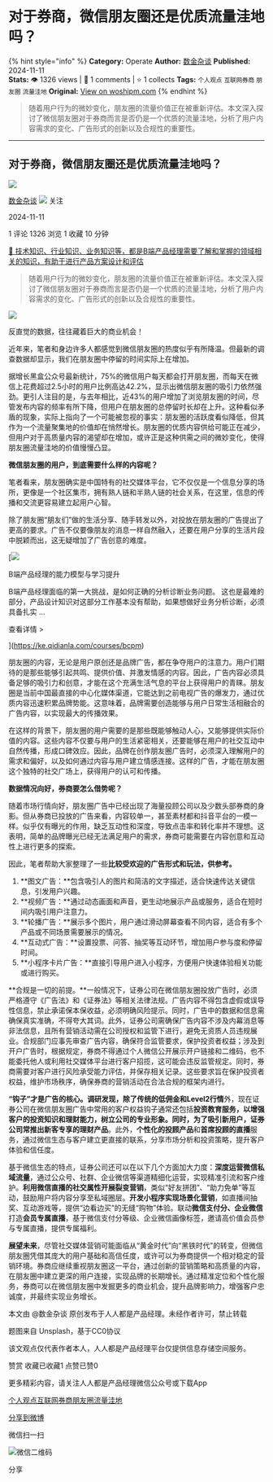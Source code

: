 # 对于券商，微信朋友圈还是优质流量洼地吗？
{% hint style="info" %}
**Category:** Operate
**Author:** [数金杂谈](https://www.woshipm.com/u/1574212)
**Published:** 2024-11-11  
**Stats:** 👁️ 1326 views | 💬 1 comments | ⭐ 1 collects
**Tags:** `个人观点` `互联网券商` `朋友圈` `流量洼地`
**Original:** [View on woshipm.com](https://www.woshipm.com/operate/6138861.html)
{% endhint %}
> 随着用户行为的微妙变化，朋友圈的流量价值正在被重新评估。本文深入探讨了微信朋友圈对于券商而言是否仍是一个优质的流量洼地，分析了用户内容需求的变化、广告形式的创新以及合规性的重要性。

---

## 对于券商，微信朋友圈还是优质流量洼地吗？

[![](https://static.woshipm.com/view/woshipm_api_def_20240325205151_2448.jpg?imageView2/1/w/72/h/72/q/100)](https://www.woshipm.com/u/1574212)

[数金杂谈](https://www.woshipm.com/u/1574212) ![](https://static.woshipm.com/tag/1101_1@2x.png) 关注

2024-11-11

1 评论 1326 浏览 1 收藏 10 分钟

[🔗 技术知识、行业知识、业务知识等，都是B端产品经理需要了解和掌握的领域相关的知识，有助于进行产品方案设计和评估](https://ke.qidianla.com/courses/bcpm)

> 随着用户行为的微妙变化，朋友圈的流量价值正在被重新评估。本文深入探讨了微信朋友圈对于券商而言是否仍是一个优质的流量洼地，分析了用户内容需求的变化、广告形式的创新以及合规性的重要性。

![](https://image.woshipm.com/2023/09/26/14f94960-5c65-11ee-bd4e-00163e142b65.jpg)

反直觉的数据，往往藏着巨大的商业机会！

近年来，笔者和身边许多人都感觉到微信朋友圈的热度似乎有所降温。但最新的调查数据却显示，我们在朋友圈中停留的时间实际上在增加。

据增长黑盒公众号最新统计，75%的微信用户每天都会打开朋友圈，而每天在微信上花费超过2.5小时的用户比例高达42.2%，显示出微信朋友圈的吸引力依然强劲。更引人注目的是，与去年相比，近43%的用户增加了浏览朋友圈的时间，尽管发布内容的频率有所下降，但用户在朋友圈的总停留时长却在上升。这种看似矛盾的现象，实际上指向了一个可能被忽视的事实：朋友圈的活跃度看似降低，但其作为一个流量聚集地的价值却在悄然增长。朋友圈的优质内容供给可能正在减少，但用户对于高质量内容的渴望却在增加，或许正是这种供需之间的微妙变化，使得朋友圈流量洼地的价值慢慢凸显。

**微信朋友圈的用户，到底需要什么样的内容呢？**

笔者看来，朋友圈确实是中国特有的社交媒体平台，它不仅仅是一个信息分享的场所，更像是一个社区集市，拥有熟人链和半熟人链的社会关系，在这里，信息的传播和交流更容易建立起用户心智。

除了朋友圈“朋友们”做的生活分享、随手转发以外，对投放在朋友圈的广告提出了更高的要求。广告不仅要像朋友的消息一样自然融入，还要在用户分享的生活片段中脱颖而出，这无疑增加了广告创意的难度。

[![](https://image.woshipm.com/2023/08/02/1554eea8-30e3-11ee-88e7-00163e0b5ff3.png)

B端产品经理的能力模型与学习提升

B端产品经理面临的第一大挑战，是如何正确的分析诊断业务问题。 这也是最难的部分，产品设计知识对这部分工作基本没有帮助，如果想做好业务分析诊断，必须具备扎实 ...

查看详情 >

](https://ke.qidianla.com/courses/bcpm)

朋友圈的内容，无论是用户原创还是品牌广告，都在争夺用户的注意力。用户们期待的是那些能够引起共鸣、提供价值、并激发情感的内容。因此，广告内容必须具备足够的吸引力和创意，才能在这个充满生活气息的平台上获得用户的青睐。朋友圈是当前中国最直接的中心化媒体渠道，它能达到之前电视广告的爆发力，通过优质内容迅速积累品牌势能。这意味着，品牌需要创造能够与用户日常生活相融合的广告内容，以实现最大的传播效果。

在这样的背景下，朋友圈的用户需要的是那些既能够触动人心，又能够提供实际价值的内容。这些内容不仅要与用户的生活紧密相关，还要能够在用户的社交互动中自然传播，形成口碑效应。因此，品牌在创作朋友圈广告时，必须深入理解用户的需求和偏好，以及如何通过内容与用户建立情感连接。这样的广告，才能在朋友圈这个独特的社交广场上，获得用户的认可和传播。

**数据情况向好，券商要怎么借势呢？**

随着市场行情向好，朋友圈广告中已经出现了海量投顾公司以及少数头部券商的身影。但从券商已投放的广告来看，内容较单一，甚至素材都和抖音平台的一模一样。似乎仅有曝光的作用，缺乏互动性和深度，导致点击率和转化率并不理想。这表明，简单的品牌曝光已经无法满足用户的需求，券商可能需要在内容创意和互动性上进行更多的探索。

因此，笔者帮助大家整理了一些**比较受欢迎的广告形式和玩法，供参考。**

1.  **图文广告：**包含吸引人的图片和简洁的文字描述，适合快速传达关键信息，引发用户兴趣。
2.  **视频广告：**通过动态画面和声音，更生动地展示产品或服务，适合在短时间内吸引用户注意力。
3.  **轮播广告：**展示多个图片，用户通过滑动屏幕查看不同内容，适合有多个产品或不同场景需要展示的情况。
4.  **互动式广告：**设置投票、问答、抽奖等互动环节，增加用户参与度和停留时间。
5.  **小程序卡片广告：**直接引导用户进入小程序，方便用户快速体验相关功能或进行购买。

**合规是一切的前提。**一般情况下，证券公司在微信朋友圈投放广告时，必须严格遵守《广告法》和《证券法》等相关法律法规。广告内容不得包含虚假或误导性信息，禁止承诺保本保收益，必须明确风险提示。同时，广告中的数据和信息需确保真实准确，不得夸大其词。此外，证券公司需确保广告内容不涉及内幕消息等非法信息，且所有营销活动需在公司授权和监管下进行，避免无资质人员违规展业。合规部门应事先审查广告内容，确保符合监管要求，保护投资者权益；涉及到开户广告时，根据规定，券商不得通过个人微信公开展示开户链接和二维码，也不能委托他人或利用社交媒体平台进行客户招揽，这可能会违反监管规定。同时，券商需要对客户进行风险承受能力评估，并保存相关记录。这些要求旨在保护投资者权益，维护市场秩序，确保券商的营销活动在合法合规的框架内进行。

**“钩子”才是广告的核心。**调研发现，除了**传统的低佣金和Level2行情**外，现在证券公司在微信朋友圈广告中常用的客户权益钩子通常还包括**投资教育服务，**以增强客户的投资知识和理财能力，树立公司的专业形象。同时，为了吸引新用户，证券公司常推出**新客专享的理财产品**。此外，**个性化的投顾产品**和**首席投顾的直播**服务，通过微信生态与客户建立更直接的联系，分享市场分析和投资策略，提升客户体验和信任度。

基于微信生态的特点，证券公司还可以在以下几个方面加大力度：**深度运营微信私域流量**，通过公众号、社群、企业微信等渠道精细化运营，实现精准引流和客户维护。**利用微信直播的社交属性开展裂变营销**，类似“好友拼团”、“助力免单”等互动，鼓励用户将内容分享至私域圈层。**开发小程序实现场景化营销**，如直播间抽奖、互动游戏等，提供“边看边买”的无缝“购物”体验。联动**微信支付分、企业微信**打造**会员专属直播**，基于微信支付分等级、企业微信画像标签，邀请高价值会员参与专属直播，提供专属福利。

**展望未来**，尽管社交媒体营销可能面临从“黄金时代”向“黑铁时代”的转变，但微信朋友圈凭借其庞大的用户基础和高信任度，或许可以为券商提供一个相对稳定的营销环境。券商应继续重视朋友圈这一平台，通过创新的营销策略和高质量的内容，在朋友圈中建立更深的用户连接，实现品牌的长期增长。通过精准定位和个性化服务，券商可以在微信朋友圈中发掘更多的商业机会，提升品牌影响力，增强客户忠诚度，并最终实现业务增长。

本文由 @数金杂谈 原创发布于人人都是产品经理。未经作者许可，禁止转载

题图来自 Unsplash，基于CC0协议

该文观点仅代表作者本人，人人都是产品经理平台仅提供信息存储空间服务。

赞赏 收藏已收藏1 点赞已赞0

更多精彩内容，请关注人人都是产品经理微信公众号或下载App

[个人观点](https://www.woshipm.com/tag/%e4%b8%aa%e4%ba%ba%e8%a7%82%e7%82%b9)[互联网券商](https://www.woshipm.com/tag/%e4%ba%92%e8%81%94%e7%bd%91%e5%88%b8%e5%95%86)[朋友圈](https://www.woshipm.com/tag/%e6%9c%8b%e5%8f%8b%e5%9c%88)[流量洼地](https://www.woshipm.com/tag/%e6%b5%81%e9%87%8f%e6%b4%bc%e5%9c%b0)

[分享到微博](https://service.weibo.com/share/share.php?appkey=2775287854&title=对于券商，微信朋友圈还是优质流量洼地吗？&url=https://www.woshipm.com/operate/6138861.html&pic=https://image.woshipm.com/2023/09/26/14f94960-5c65-11ee-bd4e-00163e142b65.jpg)

微信扫一扫

![微信二维码](https://api.pwmqr.com/qrcode/create/?url=https://www.woshipm.com/operate/6138861.html)

分享